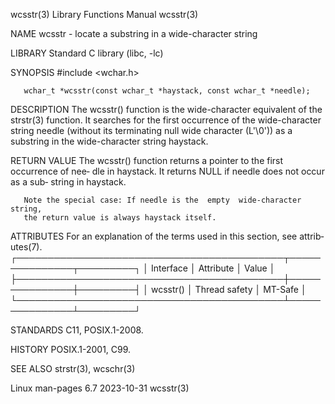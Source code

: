 wcsstr(3)                  Library Functions Manual                  wcsstr(3)

NAME
       wcsstr - locate a substring in a wide-character string

LIBRARY
       Standard C library (libc, -lc)

SYNOPSIS
       #include <wchar.h>

       wchar_t *wcsstr(const wchar_t *haystack, const wchar_t *needle);

DESCRIPTION
       The wcsstr() function is the wide-character equivalent of the strstr(3)
       function.   It  searches for the first occurrence of the wide-character
       string needle (without its terminating null wide character (L'\0'))  as
       a substring in the wide-character string haystack.

RETURN VALUE
       The wcsstr() function returns a pointer to the first occurrence of nee‐
       dle  in  haystack.   It returns NULL if needle does not occur as a sub‐
       string in haystack.

       Note the special case: If needle is the  empty  wide-character  string,
       the return value is always haystack itself.

ATTRIBUTES
       For  an  explanation  of  the  terms  used in this section, see attrib‐
       utes(7).
       ┌───────────────────────────────────────────┬───────────────┬─────────┐
       │ Interface                                 │ Attribute     │ Value   │
       ├───────────────────────────────────────────┼───────────────┼─────────┤
       │ wcsstr()                                  │ Thread safety │ MT-Safe │
       └───────────────────────────────────────────┴───────────────┴─────────┘

STANDARDS
       C11, POSIX.1-2008.

HISTORY
       POSIX.1-2001, C99.

SEE ALSO
       strstr(3), wcschr(3)

Linux man-pages 6.7               2023-10-31                         wcsstr(3)
